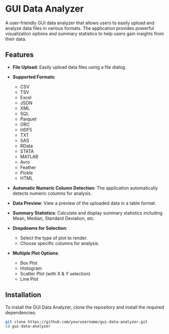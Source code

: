 # GUI Data Analyzer

A user-friendly GUI data analyzer that allows users to easily upload and analyze data files in various formats. The application provides powerful visualization options and summary statistics to help users gain insights from their data.

## Features

- **File Upload**: Easily upload data files using a file dialog.
  
- **Supported Formats**:
    - CSV
    - TSV
    - Excel
    - JSON
    - XML
    - SQL
    - Parquet
    - ORC
    - HDF5
    - TXT
    - SAS
    - RData
    - STATA
    - MATLAB
    - Avro
    - Feather
    - Pickle
    - HTML

- **Automatic Numeric Column Detection**: The application automatically detects numeric columns for analysis.

- **Data Preview**: View a preview of the uploaded data in a table format.

- **Summary Statistics**: Calculate and display summary statistics including Mean, Median, Standard Deviation, etc.

- **Dropdowns for Selection**:
    - Select the type of plot to render.
    - Choose specific columns for analysis.

- **Multiple Plot Options**:
    - Box Plot
    - Histogram
    - Scatter Plot (with X & Y selection)
    - Line Plot

## Installation

To install the GUI Data Analyzer, clone the repository and install the required dependencies:

```bash
git clone https://github.com/yourusername/gui-data-analyzer.git
cd gui-data-analyzer
